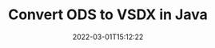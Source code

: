 ---
############################# Static ############################
layout: "auto-gen-conversion"
date: 2022-03-01T15:12:22
draft: false
otherformats: csv dif epub fods htm html json mht mhtml ods pdf sxc tex tsv xlam xls xlsb xlsm xlsx xlt xltm xltx xml xps
breadcrumb: ODS to VSDX in Java

############################# Head ############################
head_title: "ODS to VSDX Converter in Java"
head_description: "Convert ODS to VSDX in Java using a few lines of code. Use the GroupDocs Document Conversion API to convert over 160 file formats."

############################# Header ############################
title: "Convert ODS to VSDX in Java"
description: "ODS to VSDX conversion with a few lines of Java code"
bg_image: "https://cms.admin.containerize.com/templates/aspose/App_Themes/V3/images/bg/header1.png"
bg_overlay: false
button:
    enable: true

############################# SubMenu ############################
submenu:
    enable: true

    left:
        img_alt: "GroupDocs.Conversion for Java"
        image: "https://cms.admin.containerize.com/templates/groupdocs/images/product-logos/90x90-noborder/groupdocs-conversion-java.png"
        product: "GroupDocs.Conversion"
        platform: "Java"



############################# About ############################
about:
    enable: true
    title: "About GroupDocs.Conversion for Java API"
    content: |
        [GroupDocs.Conversion for Java](https://products.groupdocs.com/conversion/java/) can be used to convert Microsoft Word, Excel, PowerPoint, PDF, Visio and other formats. GroupDocs.Conversion is a standalone API that is suitable for back-end and internal systems where high performance is required. It does not depend on any software such as Microsoft or Open Office.
    

overview:
    enable: true
    content: |
        Convert your ODS files to VSDX in Java easily. You can use just a couple of Java code lines in any platform of your choice like - Windows, Linux, macOS.
        You can try ODS to VSDX conversion for free and evaluate conversion results quality.  Along with simple file conversion scenarios you can try more advanced options for loading source ODS file and for saving output VSDX result. 
        
        For example, for the source ODS file you may use the following load options:

        * auto-detect file format;
        * specify password for protected files (if file format supports it);
        * replace missing fonts to preserve document appearance.
        
        There are also advanced convert options for the VSDX file:

        * convert specific document page or page range;
        * add a watermark to the converted VSDX file and many more.

        Once conversion is completed you can save your VSDX file to the local file path or any third-party storage like FTP, Amazon S3, Google Drive, Dropbox etc. Please note - to convert ODS to VSDX there is no need for any additional software installed - like MS Office, Open Office, Adobe Acrobat Reader etc.


############################# Steps ############################
steps:
    enable: true
    title_left: "Steps to convert ODS to VSDX in Java"
    content_left: |
        [GroupDocs.Conversion for Java](https://products.groupdocs.com/conversion/java/) makes it easy for developers to convert a ODS file to VSDX with a few lines of code.
        
        * Create an instance of the Converter class and provide the file ODS with the full path
        * Create and set ConvertOptions for VSDX type.
        * Call the Converter.Convert method and pass the full path and format (VSDX) as a parameter

    title_right: "System Requirements"
    content_right: |
        Basic conversion with GroupDocs.Conversion for Java can be done in just a few simple steps. Our APIs are supported on all major platforms and operating systems. Before executing the code below, make sure you have the following prerequisites installed on your system.

        * Operating systems: Microsoft Windows, Linux, MacOS
        * Development environments: NetBeans, Intellij IDEA, Eclipse, etc.
        * Java runtime: J2SE 6.0 and above
        * Get the latest GroupDocs.Conversion for Java from [Maven](https://repository.groupdocs.com/webapp/#/artifacts/browse/tree/General/repo/com/groupdocs/groupdocs-conversion)
         
    code: |
        ```java    
        // Load source file ODS for conversion
        Converter converter = new Converter("input.ods");
        // Prepare conversion options for target format VSDX
        ConvertOptions convertOptions = new FileType().fromExtension("vsdx").getConvertOptions();
        // Convert to VSDX format
        converter.convert("output.vsdx", convertOptions);
        ```

demos:
    enable: true
    title: "ODS to VSDX Live Demo"
    content: |
       Convert ODS to VSDX now by visiting the [GroupDocs.Conversion App](https://products.groupdocs.app/conversion/family) website. Online demo has the following advantages
          

more_formats:
    enable: true
    title: "Other supported ODS conversions in Java"
    content: "You can also convert ODS to many other file formats. Please see the list below."
       
       
back_to_top:
    enable: true
---